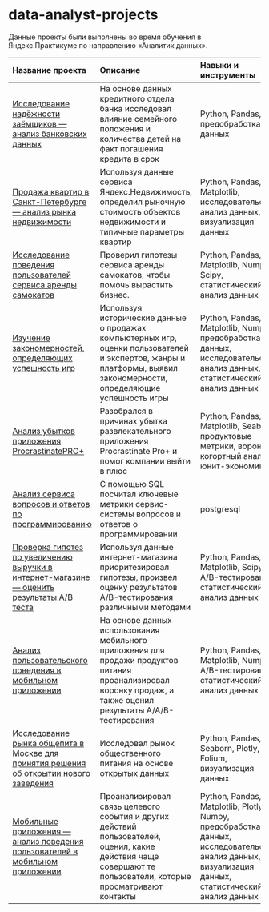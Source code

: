 # data-analyst-projects
Данные проекты были выполнены во время обучения в Яндекс.Практикуме по направлению «Аналитик данных».

| Название проекта | Описание | Навыки и инструменты | Ключевые слова проекта |
| :-------------------- | :--------------------- |:---------------------------|:---------------------------|
| [Исследование надёжности заёмщиков — анализ банковских данных](https://github.com/thmndswpr/data-analyst-projects/tree/main/bank-data-analysis-project) | На основе данных кредитного отдела банка исследовал влияние семейного положения и количества детей на факт погашения кредита в срок | Python, Pandas, предобработка данных | обработка данных, дубликаты, пропуски, категоризация |
| [Продажа квартир в Санкт-Петербурге — анализ рынка недвижимости](https://github.com/thmndswpr/data-analyst-projects/tree/main/real-estate-market) | Используя данные сервиса Яндекс.Недвижимость, определил рыночную стоимость объектов недвижимости и типичные параметры квартир | Python, Pandas, Matplotlib, исследовательский анализ данных, визуализация данных | histogram, boxplot, scattermatrix, scatterplot |
| [Исследование поведения пользователей сервиса аренды самокатов](https://github.com/thmndswpr/data-analyst-projects/blob/main/scooter-rental-service/README.md) | Проверил гипотезы сервиса аренды самокатов, чтобы помочь вырастить бизнес. | Python, Pandas, Matplotlib, Numpy, Scipy, статистический анализ данных | histogram, boxplot, статистический тест |
| [Изучение закономерностей, определяющих успешность игр](https://github.com/thmndswpr/data-analyst-projects/tree/main/games) | Используя исторические данные о продажах компьютерных игр, оценки пользователей и экспертов, жанры и платформы, выявил закономерности, определяющие успешность игры | Python, Pandas, Matplotlib, Numpy, предобработка данных, исследовательский анализ данных, статистический анализ данных | обработка данных, histogram, boxplot, piechart, статистический тест |
| [Анализ убытков приложения ProcrastinatePRO+](https://github.com/thmndswpr/data-analyst-projects/blob/main/mobile-app/README.md) | Разобрался в причинах убытка развлекательного приложения Procrastinate Pro+ и помог компании выйти в плюс | Python, Pandas, Matplotlib, Seaborn, продуктовые метрики, воронки, когортный анализ, юнит-экономика | LTV, CAC, когортный анализ, статистический тест |
| [Анализ сервиса вопросов и ответов по программированию](https://github.com/thmndswpr/data-analyst-projects/tree/main/advanced-sql) | С помощью SQL посчитал ключевые метрики сервис-системы вопросов и ответов о программировании | postgresql | выгрузка данных, SQL |
| [Проверка гипотез по увеличению выручки в интернет-магазине — оценить результаты A/B теста](https://github.com/thmndswpr/data-analyst-projects/blob/main/business-decisions/README.md) | Используя данные интернет-магазина приоритезировал гипотезы, произвел оценку результатов A/B-тестирования различными методами | Python, Pandas, Matplotlib, Scipy, A/B-тестирование, статистический анализ данных | ICE, RICE, A/B-тест, статистический тест |
| [Анализ пользовательского поведения в мобильном приложении](https://github.com/thmndswpr/data-analyst-projects/tree/main/user-behavior) | На основе данных использования мобильного приложения для продажи продуктов питания проанализировал воронку продаж, а также оценил результаты A/A/B-тестирования | Python, Pandas, Matplotlib, Numpy, A/B-тестирование, статистический анализ данных | A/B-тест, статистический тест |
| [Исследование рынка общепита в Москве для принятия решения об открытии нового заведения](https://github.com/thmndswpr/data-analyst-projects/tree/main/catering-market) | Исследовал рынок общественного питания на основе открытых данных | Python, Pandas, Seaborn, Plotly, Folium, визуализация данных | barplot, json, choropleth |
| [Мобильные приложения — анализ поведения пользователей в мобильном приложении](https://github.com/thmndswpr/data-analyst-projects/tree/main/mobile-app-user-behavior) | Проанализировал связь целевого события и других действий пользователей, оценил, какие действия чаще совершают те пользователи, которые просматривают контакты |  Python, Pandas, Matplotlib, Plotly, Numpy, предобработка данных, исследовательский анализ данных, визуализация данных, статистический анализ данных | воронки, статистический тест |
